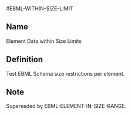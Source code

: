 #EBML-WITHIN-SIZE-LIMIT

## Name

Element Data within Size Limits

## Definition

Test EBML Schema size restrictions per element.

## Note
Superseded by EBML-ELEMENT-IN-SIZE-RANGE.
